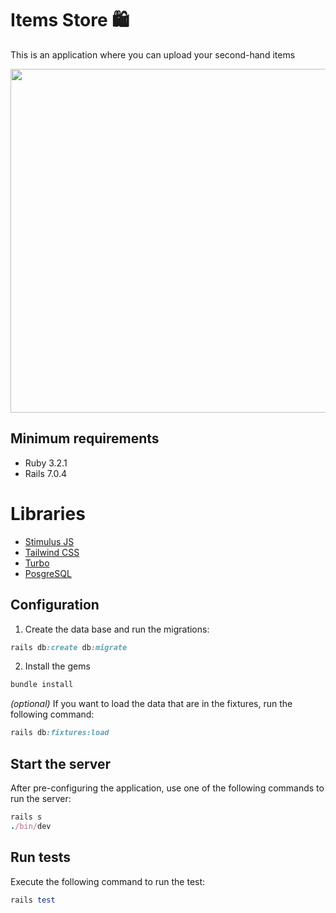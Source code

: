 # Items Store 🛍️

This is an application where you can upload your second-hand items

<p align="center">
  <img src="https://user-images.githubusercontent.com/89556233/233819108-b77a2830-1ba3-4e61-8116-754d0664a6ba.png" width="1000" height="550" style="text-align:center;">
</p>


## Minimum requirements
- Ruby 3.2.1
- Rails 7.0.4

# Libraries
- [Stimulus JS](https://stimulus.hotwired.dev)
- [Tailwind CSS](https://tailwindcss.com/)
- [Turbo](https://turbo.hotwired.dev/)
- [PosgreSQL](https://www.postgresql.org/)

## Configuration
1. Create the data base and run the migrations:
```ruby
rails db:create db:migrate
```

2. Install the gems
```ruby
bundle install
```

_(optional)_ If you want to load the data that are in the fixtures, run the following command:
```ruby
rails db:fixtures:load
```

## Start the server
After pre-configuring the application, use one of the following commands to run the server:
```ruby
rails s
./bin/dev
```

## Run tests
Execute the following command to run the test:
```ruby
rails test
```
